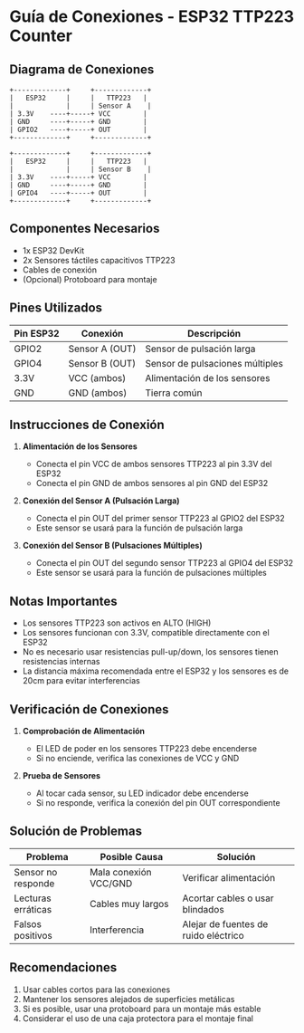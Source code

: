 # Guía de Conexiones - ESP32 TTP223 Counter

## Diagrama de Conexiones

```
+-------------+     +-------------+
|   ESP32     |     |   TTP223   |
|             |     | Sensor A    |
| 3.3V    ----+-----+ VCC        |
| GND     ----+-----+ GND        |
| GPIO2   ----+-----+ OUT        |
+-------------+     +-------------+

+-------------+     +-------------+
|   ESP32     |     |   TTP223   |
|             |     | Sensor B    |
| 3.3V    ----+-----+ VCC        |
| GND     ----+-----+ GND        |
| GPIO4   ----+-----+ OUT        |
+-------------+     +-------------+
```

## Componentes Necesarios

- 1x ESP32 DevKit
- 2x Sensores táctiles capacitivos TTP223
- Cables de conexión
- (Opcional) Protoboard para montaje

## Pines Utilizados

| Pin ESP32 | Conexión        | Descripción                    |
|-----------|----------------|--------------------------------|
| GPIO2     | Sensor A (OUT) | Sensor de pulsación larga      |
| GPIO4     | Sensor B (OUT) | Sensor de pulsaciones múltiples |
| 3.3V      | VCC (ambos)   | Alimentación de los sensores    |
| GND       | GND (ambos)   | Tierra común                    |

## Instrucciones de Conexión

1. **Alimentación de los Sensores**
   - Conecta el pin VCC de ambos sensores TTP223 al pin 3.3V del ESP32
   - Conecta el pin GND de ambos sensores al pin GND del ESP32

2. **Conexión del Sensor A (Pulsación Larga)**
   - Conecta el pin OUT del primer sensor TTP223 al GPIO2 del ESP32
   - Este sensor se usará para la función de pulsación larga

3. **Conexión del Sensor B (Pulsaciones Múltiples)**
   - Conecta el pin OUT del segundo sensor TTP223 al GPIO4 del ESP32
   - Este sensor se usará para la función de pulsaciones múltiples

## Notas Importantes

- Los sensores TTP223 son activos en ALTO (HIGH)
- Los sensores funcionan con 3.3V, compatible directamente con el ESP32
- No es necesario usar resistencias pull-up/down, los sensores tienen resistencias internas
- La distancia máxima recomendada entre el ESP32 y los sensores es de 20cm para evitar interferencias

## Verificación de Conexiones

1. **Comprobación de Alimentación**
   - El LED de poder en los sensores TTP223 debe encenderse
   - Si no enciende, verifica las conexiones de VCC y GND

2. **Prueba de Sensores**
   - Al tocar cada sensor, su LED indicador debe encenderse
   - Si no responde, verifica la conexión del pin OUT correspondiente

## Solución de Problemas

| Problema | Posible Causa | Solución |
|----------|---------------|----------|
| Sensor no responde | Mala conexión VCC/GND | Verificar alimentación |
| Lecturas erráticas | Cables muy largos | Acortar cables o usar blindados |
| Falsos positivos | Interferencia | Alejar de fuentes de ruido eléctrico |

## Recomendaciones

1. Usar cables cortos para las conexiones
2. Mantener los sensores alejados de superficies metálicas
3. Si es posible, usar una protoboard para un montaje más estable
4. Considerar el uso de una caja protectora para el montaje final